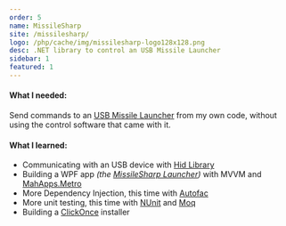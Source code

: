 ```yaml
---
order: 5
name: MissileSharp
site: /missilesharp/
logo: /php/cache/img/missilesharp-logo128x128.png
desc: .NET library to control an USB Missile Launcher
sidebar: 1
featured: 1
---
```


#### What I needed:

Send commands to an [USB Missile Launcher](http://www.dreamcheeky.com/thunder-missile-launcher) from my own code, without using the control software that came with it.

#### What I learned:

- Communicating with an USB device with [Hid Library](https://github.com/mikeobrien/HidLibrary)
- Building a WPF app *(the [MissileSharp Launcher](/missilesharp/#launcher))* with MVVM and [MahApps.Metro](http://mahapps.com/MahApps.Metro/)
- More Dependency Injection, this time with [Autofac](http://autofac.org)
- More unit testing, this time with [NUnit](http://nunit.org/) and [Moq](https://github.com/moq/moq4)
- Building a [ClickOnce](http://msdn.microsoft.com/en-us/library/t71a733d.aspx) installer